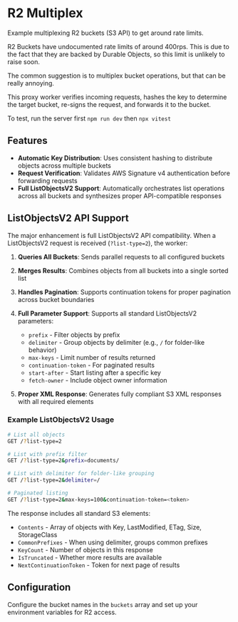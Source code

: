 # R2 Multiplex

Example multiplexing R2 buckets (S3 API) to get around rate limits.

R2 Buckets have undocumented rate limits of around 400rps. This is due to the fact that they are backed by Durable Objects, so this limit is unlikely to raise soon.

The common suggestion is to multiplex bucket operations, but that can be really annoying.

This proxy worker verifies incoming requests, hashes the key to determine the target bucket, re-signs the request, and forwards it to the bucket.

To test, run the server first `npm run dev` then `npx vitest`

## Features

- **Automatic Key Distribution**: Uses consistent hashing to distribute objects across multiple buckets
- **Request Verification**: Validates AWS Signature v4 authentication before forwarding requests
- **Full ListObjectsV2 Support**: Automatically orchestrates list operations across all buckets and synthesizes proper API-compatible responses

## ListObjectsV2 API Support

The major enhancement is full ListObjectsV2 API compatibility. When a ListObjectsV2 request is received (`?list-type=2`), the worker:

1. **Queries All Buckets**: Sends parallel requests to all configured buckets
2. **Merges Results**: Combines objects from all buckets into a single sorted list
3. **Handles Pagination**: Supports continuation tokens for proper pagination across bucket boundaries
4. **Full Parameter Support**: Supports all standard ListObjectsV2 parameters:
   - `prefix` - Filter objects by prefix
   - `delimiter` - Group objects by delimiter (e.g., `/` for folder-like behavior)
   - `max-keys` - Limit number of results returned
   - `continuation-token` - For paginated results
   - `start-after` - Start listing after a specific key
   - `fetch-owner` - Include object owner information

5. **Proper XML Response**: Generates fully compliant S3 XML responses with all required elements

### Example ListObjectsV2 Usage

```bash
# List all objects
GET /?list-type=2

# List with prefix filter
GET /?list-type=2&prefix=documents/

# List with delimiter for folder-like grouping
GET /?list-type=2&delimiter=/

# Paginated listing
GET /?list-type=2&max-keys=100&continuation-token=<token>
```

The response includes all standard S3 elements:
- `Contents` - Array of objects with Key, LastModified, ETag, Size, StorageClass
- `CommonPrefixes` - When using delimiter, groups common prefixes
- `KeyCount` - Number of objects in this response
- `IsTruncated` - Whether more results are available
- `NextContinuationToken` - Token for next page of results

## Configuration

Configure the bucket names in the `buckets` array and set up your environment variables for R2 access.
